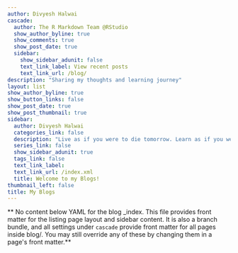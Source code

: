 ```yaml
---
author: Divyesh Halwai
cascade:
  author: The R Markdown Team @RStudio
  show_author_byline: true
  show_comments: true
  show_post_date: true
  sidebar:
    show_sidebar_adunit: false
    text_link_label: View recent posts
    text_link_url: /blog/
description: "Sharing my thoughts and learning journey"
layout: list
show_author_byline: true
show_button_links: false
show_post_date: true
show_post_thumbnail: true
sidebar:
  author: Divyesh Halwai
  categories_link: false
  description: "Live as if you were to die tomorrow. Learn as if you were to live forever- Mahatma Gandhi"
  series_link: false
  show_sidebar_adunit: true
  tags_link: false
  text_link_label: 
  text_link_url: /index.xml
  title: Welcome to my Blogs!
thumbnail_left: false
title: My Blogs
---
```


** No content below YAML for the blog _index. This file provides front matter for the listing page layout and sidebar content. It is also a branch bundle, and all settings under `cascade` provide front matter for all pages inside blog/. You may still override any of these by changing them in a page's front matter.**
